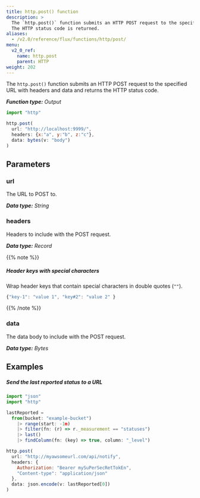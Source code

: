 ```yaml
---
title: http.post() function
description: >
  The `http.post()` function submits an HTTP POST request to the specified URL with headers and data.
  The HTTP status code is returned.
aliases:
  - /v2.0/reference/flux/functions/http/post/
menu:
  v2_0_ref:
    name: http.post
    parent: HTTP
weight: 202
---
```


The `http.post()` function submits an HTTP POST request to the specified URL with
headers and data and returns the HTTP status code.

_**Function type:** Output_

```js
import "http"

http.post(
  url: "http://localhost:9999/",
  headers: {x:"a", y:"b", z:"c"},
  data: bytes(v: "body")
)
```

## Parameters

### url
The URL to POST to.

_**Data type:** String_

### headers
Headers to include with the POST request.

_**Data type:** Record_

{{% note %}}
##### Header keys with special characters
Wrap header keys that contain special characters in double quotes (`""`).

```js
{"key-1": "value 1", "key#2": "value 2" }
```
{{% /note %}}

### data
The data body to include with the POST request.

_**Data type:** Bytes_

## Examples

##### Send the last reported status to a URL
```js
import "json"
import "http"

lastReported =
  from(bucket: "example-bucket")
    |> range(start: -1m)
    |> filter(fn: (r) => r._measurement == "statuses")
    |> last()
    |> findColumn(fn: (key) => true, column: "_level")

http.post(
  url: "http://myawsomeurl.com/api/notify",
  headers: {
    Authorization: "Bearer mySuPerSecRetTokEn",
    "Content-type": "application/json"
  },
  data: json.encode(v: lastReported[0])
)
```
